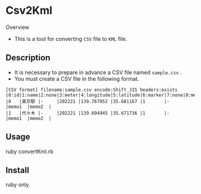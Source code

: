 Csv2Kml
====

Overview

- This is a tool for converting ```CSV``` file to ```KML``` file.

## Description
- It is necessary to prepare in advance a CSV file named ```sample.csv``` .
- You must create a CSV file in the following format.
```
[CSV format] filename:sample.csv encode:Shift_JIS headers:exists
|0:id|1:name|2:none|3:meter|4:longitude|5:latitude|6:marker|7:none|8:memo1|9:memo2|
|0   |東京駅 |-     |202221 |139.767052 |35.681167 |1       |-     |memo1  |memo2  |
|1   |代々木 |-     |202221 |139.694945 |35.671736 |1       |-     |memo1  |memo2  |
```

## Usage
ruby convertKml.rb

## Install
ruby only.
